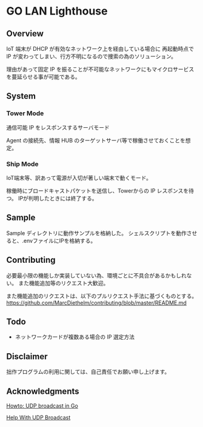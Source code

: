 # GO LAN Lighthouse

## Overview

IoT 端末が DHCP が有効なネットワーク上を経由している場合に
再起動時点で IP が変わってしまい、行方不明になるので捜索の為のソリューション。

理由があって固定 IP を振ることが不可能なネットワークにもマイクロサービスを蔓延らせる事が可能である。

## System

### Tower Mode

通信可能 IP をレスポンスするサーバモード

Agent の接続先、情報 HUB のターゲットサーバ等で稼働させておくことを想定。

### Ship Mode

IoT端末等、訳あって電源が入切が著しい端末で動くモード。

稼働時にブロードキャストパケットを送信し、Towerからの IP レスポンスを待つ。
IPが判明したときには終了する。

## Sample

Sample ディレクトリに動作サンプルを格納した。
シェルスクリプトを動作させると、.envファイルにIPを格納する。

## Contributing

必要最小限の機能しか実装していない為、環境ごとに不具合があるかもしれない。
また機能追加等のリクエスト大歓迎。

また機能追加のリクエストは、以下のプルリクエスト手法に基づくものとする。
https://github.com/MarcDiethelm/contributing/blob/master/README.md


## Todo

- ネットワークカードが複数ある場合の IP 選定方法

## Disclaimer

拙作プログラムの利用に関しては、自己責任でお願い申し上げます。

## Acknowledgments

[Howto: UDP broadcast in Go](https://github.com/aler9/howto-udp-broadcast-golang)

[Help With UDP Broadcast](https://forum.golangbridge.org/t/help-with-udp-broadcast/22036)


